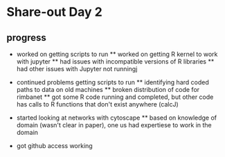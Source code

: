# Share-out Day 2

## progress

 * worked on getting scripts to run
 ** worked on getting R kernel to work with jupyter
 ** had issues with incompatible versions of R libraries
 ** had other issues with Jupyter not runningj

 * continued problems getting scripts to run
 ** identifying hard coded paths to data on old machines
 ** broken distribution of code for rimbanet 
 ** got some R code running and completed, but other code has calls to R functions that don't exist anywhere (calcJ)

 * started looking at networks with cytoscape 
 ** based on knowledge of domain (wasn't clear in paper), one us had expertiese to work in the domain

 * got github access working
